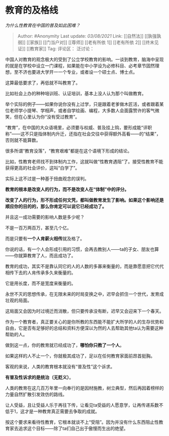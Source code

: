 # 教育的及格线
*为什么性教育在中国的普及如此困难？*

> Author: #Anonymity
> Last update: *03/08/2021*
> Link: [[自然法]] [[孰强孰弱]] [[家族]] [[门当户对]] [[尊师]] [[老有所依 1]] [[老有所依 2]] [[终末见证]] [[教育家]]
> Tag:
> 评论区：
> 泛讨论：

中国人对教育的观念极大的受到了公立学校教育的影响。一谈到教育，脑海中呈现的就是在学校中设立一门课程，如果能在中小学设为必修科目、必考章节固然理想，至不济也要进大学开一一个专业，或者设一个硕士点、博士点。

这算最低要求了，再低就不叫教育了。

比如社会上办的种种培训班、认证培训，基本上没人认为那个叫做教育。

举个实际的例子——如果你说你没有上过学，只是跟着老爹做木匠活，或者跟着某位老师学小提琴、学相声，或者自学绘画、编程，大多数人会面露赞许的客气微笑，但在心里认为你“没有受过教育”。

“教育”，在中国的大众语境里，必须要与权威、普及挂上钩，要形成能“评职称”——这不只是指体制内升迁，还指在社会交往中获得额外高看——的“结果”，否则就不能算数。

很多所谓“教育没落”，“教育艰难”都是在这个语境下形成的结论。

比如，性教育老师找不到体制内工作，这就叫做“性教育遇阻”了。接受性教育不能获得更高的社会评价，这叫“白学了”。

实际上这不过是一种基于扭曲观念的误判。

**教育的根本是改变人的行为，而不是改变人在“体制”中的评分。**

**改变了人的行为，形不形成任何文凭，都叫做教育发生了影响。如果这个影响还是顺应你的目的的，那么你肯定可以说它已经成功了。**

并且这一成功需要的影响人数是多少呢？

不是一百万两百万，甚至几个亿。

而是只要有**一个人肯薪火相传**就及格了。

你说的话，有一个人会形成引用的习惯，会再去教别人——ta的子女、朋友也算——你就算教育了人，而且成功了。

教育的成功，其实不是靠认同它的人的人数的多寡来衡量的，而是靠愿意把它代代相传下去的人肯传承多久来衡量的。

它是用长度，而不是宽度来衡量的。

永世不灭的思想传承，在无限未来的时局变换之中，迟早会抓住一个世代，发育成壮观的局面。

这局面又会因为时过境迁而消散，但只要传承没有断，迟早又会迎来下一个春天。

作为一个教育者，真正要关心的是你所教的东西能不能扩大所学的人的生存优势和自由，它是否有足够好的总结和资料方便深以为然的人去帮助其他ta认为需要这种帮助的人。

做到这一点，你的教育就已经成功了，**哪怕你只教了一个人**。

如果这样的人不止一个，你就极其成功了，足以在任何教育家面前昂首挺胸。

客观的来说，人类的教育根本就没有“普及性”这个诉求。

**有普及性诉求的是统治（无贬义）**。

人类的教育在这几百万年里一向奉行的是因材施教，树立典型，然后再因着榜样的力量自然扩散引发效仿的路线。

让人受益，且让受益人乐于再往下传，让看见ta受益的人愿意学，让再传递系数不低于1，这才是一种教育真正需要去争取的成就。

按这个要求来看待性教育，它根本就谈不上“受阻”。因为并没有什么东西阻止性教育家去追求这个目标——除了ta们自己出于傲慢而生出的绝望。
